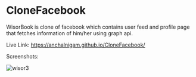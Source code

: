 # CloneFacebook
WisorBook is clone of facebook which contains user feed and profile page that fetches information of him/her using graph api.

Live Link: https://anchalnigam.github.io/CloneFacebook/

Screenshots:

![wisor3](https://user-images.githubusercontent.com/32920850/42730944-5d71b976-8820-11e8-95ee-0217c8b8e19b.png)
